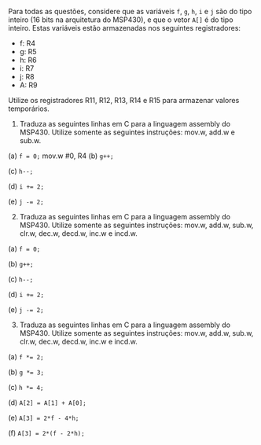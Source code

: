Para todas as questões, considere que as variáveis `f`, `g`, `h`, `i` e `j` são do tipo inteiro (16 bits na arquitetura do MSP430), e que o vetor `A[]` é do tipo inteiro. Estas variáveis estão armazenadas nos seguintes registradores:

- f: R4
- g: R5
- h: R6
- i: R7
- j: R8
- A: R9

Utilize os registradores R11, R12, R13, R14 e R15 para armazenar valores temporários.

1. Traduza as seguintes linhas em C para a linguagem assembly do MSP430. Utilize somente as seguintes instruções: mov.w, add.w e sub.w.

(a) `f = 0;`
	mov.w #0, R4
(b) `g++;`
	
(c) `h--;`

(d) `i += 2;`

(e) `j -= 2;`

2. Traduza as seguintes linhas em C para a linguagem assembly do MSP430. Utilize somente as seguintes instruções: mov.w, add.w, sub.w, clr.w, dec.w, decd.w, inc.w e incd.w.

(a) `f = 0;`

(b) `g++;`

(c) `h--;`

(d) `i += 2;`

(e) `j -= 2;`

3. Traduza as seguintes linhas em C para a linguagem assembly do MSP430. Utilize somente as seguintes instruções: mov.w, add.w, sub.w, clr.w, dec.w, decd.w, inc.w e incd.w.

(a) `f *= 2;`

(b) `g *= 3;`

(c) `h *= 4;`

(d) `A[2] = A[1] + A[0];`

(e) `A[3] = 2*f - 4*h;`

(f) `A[3] = 2*(f - 2*h);`
